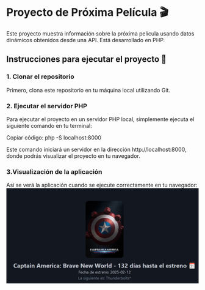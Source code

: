 # Proyecto de Próxima Película 🎬

Este proyecto muestra información sobre la próxima película usando datos dinámicos obtenidos desde una API. Está desarrollado en PHP.

## Instrucciones para ejecutar el proyecto 🚀

### 1. Clonar el repositorio
Primero, clona este repositorio en tu máquina local utilizando Git.

### 2. Ejecutar el servidor PHP
Para ejecutar el proyecto en un servidor PHP local, simplemente ejecuta el siguiente comando en tu terminal:

Copiar código: php -S localhost:8000

Este comando iniciará un servidor en la dirección http://localhost:8000, donde podrás visualizar el proyecto en tu navegador.

### 3.Visualización de la aplicación
Así se verá la aplicación cuando se ejecute correctamente en tu navegador:
![Captura](image.png)


